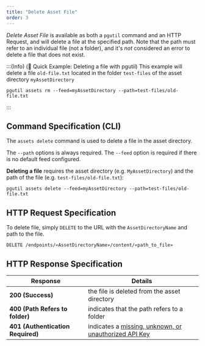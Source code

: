 ```yaml
---
title: "Delete Asset File"
order: 3
---
```


*Delete Asset File* is available as both a `pgutil` command and an HTTP Request, and will delete a file at the specified path. Note that the path must refer to an individual file (not a folder), and it's *not* considered an error to delete a file that does not exist. 

:::(Info) (🚀 Quick Example: Deleting a file with pgutil)
This example will delete a file `old-file.txt` located in the folder `test-files` of the asset directory `myAssetDirectory`
```
pgutil assets rm --feed=myAssetDirectory --path=test-files/old-file.txt
```
:::

## Command Specification (CLI)
The `assets delete` command is used to delete a file in the asset directory.

The `--path` options is always required. The `--feed` option is required if there is no default feed configured.

**Deleting a file** requires the asset directory (e.g. `MyAssetDirectory`) and the path of the file (e.g. `test-files/old-file.txt`):
```
pgutil assets delete --feed=myAssetDirectory --path=test-files/old-file.txt
```

## HTTP Request Specification
To delete file, simply `DELETE` to the URL with the `AssetDirectoryName` and path to the file.

```
DELETE /endpoints/«AssetDirectoryName»/content/«path_to_file»
```

## HTTP Response Specification

| Response | Details |
| --- | --- |
| **200 (Success)** | the file is deleted from the asset directory |
| **400 (Path Refers to folder)** | indicates that the path refers to a folder |
| **401 (Authentication Required)** | indicates a [missing, unknown, or unauthorized API Key](/docs/proget/reference-api/proget-api-assets#authentication) |
